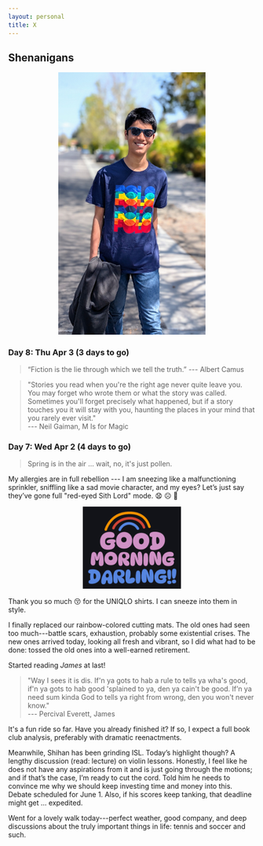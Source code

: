 ```yaml
---
layout: personal
title: X
---
```



## Shenanigans

<center><img src="images/kanungo-mar-2025.jpg" alt="Alt Text" width="300"></center>

### Day 8: Thu Apr 3 (3 days to go)

> “Fiction is the lie through which we tell the truth.” --- Albert Camus

> "Stories you read when you're the right age never quite leave you. You may forget who wrote them or what the story was called.
Sometimes you'll forget precisely what happened, but if a story touches you it will stay with you, haunting the places in your mind
that you rarely ever visit." <br> --- Neil Gaiman, M Is for Magic

### Day 7: Wed Apr 2 (4 days to go)

> Spring is in the air ... wait, no, it's just pollen.

My allergies are in full rebellion --- I am sneezing like a malfunctioning sprinkler, sniffling like a sad movie character, and my eyes? 
Let’s just say they’ve gone full "red-eyed Sith Lord" mode.  😧 ☹️ 😬

<center><img src="images/gmd.png" alt="Alt Text" width="200"></center>

Thank you so much 😚 for the UNIQLO shirts. I can sneeze into them in style. 

I finally replaced our rainbow-colored cutting mats. The old ones had seen too much---battle scars, exhaustion, probably some existential crises. 
The new ones arrived today, looking all fresh and vibrant, so I did what had to be done: tossed the old ones into a well-earned retirement.

Started reading _James_ at last! 

> "Way I sees it is dis. If'n ya gots to hab a rule to tells ya wha's good, if'n ya gots to hab good 'splained to ya, den ya cain't be good.
If’n ya need sum kinda God to tells ya right from wrong, den you won't never know." <br> --- Percival Everett, James

It's a fun ride so far. Have you already finished it? If so, I expect a full book club analysis, preferably with 
dramatic reenactments.

Meanwhile, Shihan has been grinding ISL. Today’s highlight though? A lengthy discussion (read: lecture) on violin lessons. Honestly, I feel like 
he does not have any aspirations from it and is just going through the motions; and if that’s the case, I’m ready to cut the cord. Told him he 
needs to convince me why we should keep investing time and money into this. Debate scheduled for June 1. Also, if his scores keep tanking, that 
deadline might get ... expedited.

Went for a lovely walk today---perfect weather, good company, and deep discussions about the truly important things in life: tennis and soccer 
and such. 
